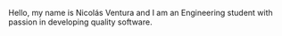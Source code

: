 Hello, my name is Nicolás Ventura and I am an Engineering student with passion in developing quality software.
